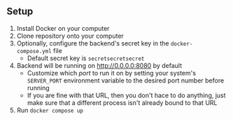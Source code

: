 ## Setup
1. Install Docker on your computer
2. Clone repository onto your computer
3. Optionally, configure the backend's secret key in the ```docker-compose.yml``` file
   * Default secret key is ```secretsecretsecret```
4. Backend will be running on http://0.0.0.0:8080 by default
   * Customize which *port* to run it on by setting your system's ```SERVER_PORT``` environment variable to the desired port number before running
   * If you are fine with that URL, then you don't hace to do anything, just make sure that a different process isn't already bound to that URL
5. Run ```docker compose up```
